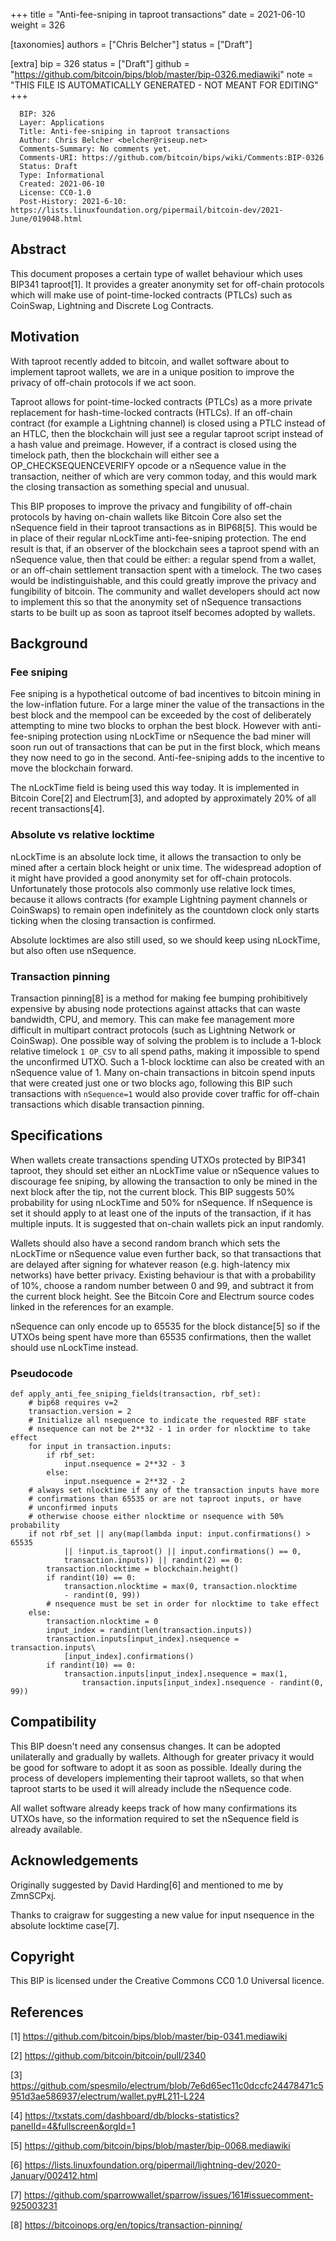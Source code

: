 
+++
title = "Anti-fee-sniping in taproot transactions"
date = 2021-06-10
weight = 326

[taxonomies]
authors = ["Chris Belcher"]
status = ["Draft"]

[extra]
bip = 326
status = ["Draft"]
github = "https://github.com/bitcoin/bips/blob/master/bip-0326.mediawiki"
note = "THIS FILE IS AUTOMATICALLY GENERATED - NOT MEANT FOR EDITING"
+++

```
  BIP: 326
  Layer: Applications
  Title: Anti-fee-sniping in taproot transactions
  Author: Chris Belcher <belcher@riseup.net>
  Comments-Summary: No comments yet.
  Comments-URI: https://github.com/bitcoin/bips/wiki/Comments:BIP-0326
  Status: Draft
  Type: Informational
  Created: 2021-06-10
  License: CC0-1.0
  Post-History: 2021-6-10: https://lists.linuxfoundation.org/pipermail/bitcoin-dev/2021-June/019048.html
```


<h2> Abstract </h2>


This document proposes a certain type of wallet behaviour which uses BIP341 taproot[1]. It provides a greater anonymity set for off-chain protocols which will make use of point-time-locked contracts (PTLCs) such as CoinSwap, Lightning and Discrete Log Contracts.

<h2> Motivation </h2>


With taproot recently added to bitcoin, and wallet software about to implement taproot wallets, we are in a unique position to improve the privacy of off-chain protocols if we act soon.

Taproot allows for point-time-locked contracts (PTLCs) as a more private replacement for hash-time-locked contracts (HTLCs). If an off-chain contract (for example a Lightning channel) is closed using a PTLC instead of an HTLC, then the blockchain will just see a regular taproot script instead of a hash value and preimage. However, if a contract is closed using the timelock path, then the blockchain will either see a OP_CHECKSEQUENCEVERIFY opcode or a nSequence value in the transaction, neither of which are very common today, and this would mark the closing transaction as something special and unusual.

This BIP proposes to improve the privacy and fungibility of off-chain protocols by having on-chain wallets like Bitcoin Core also set the nSequence field in their taproot transactions as in BIP68[5]. This would be in place of their regular nLockTime anti-fee-sniping protection. The end result is that, if an observer of the blockchain sees a taproot spend with an nSequence value, then that could be either: a regular spend from a wallet, or an off-chain settlement transaction spent with a timelock. The two cases would be indistinguishable, and this could greatly improve the privacy and fungibility of bitcoin. The community and wallet developers should act now to implement this so that the anonymity set of nSequence transactions starts to be built up as soon as taproot itself becomes adopted by wallets.

<h2> Background </h2>


<h3> Fee sniping </h3>


Fee sniping is a hypothetical outcome of bad incentives to bitcoin mining in the low-inflation future. For a large miner the value of the transactions in the best block and the mempool can be exceeded by the cost of deliberately attempting to mine two blocks to orphan the best block. However with anti-fee-sniping protection using nLockTime or nSequence the bad miner will soon run out of transactions that can be put in the first block, which means they now need to go in the second. Anti-fee-sniping adds to the incentive to move the blockchain forward.

The nLockTime field is being used this way today. It is implemented in Bitcoin Core[2] and Electrum[3], and adopted by approximately 20% of all recent transactions[4].

<h3> Absolute vs relative locktime </h3>


nLockTime is an absolute lock time, it allows the transaction to only be mined after a certain block height or unix time. The widespread adoption of it might have provided a good anonymity set for off-chain protocols. Unfortunately those protocols also commonly use relative lock times, because it allows contracts (for example Lightning payment channels or CoinSwaps) to remain open indefinitely as the countdown clock only starts ticking when the closing transaction is confirmed.

Absolute locktimes are also still used, so we should keep using nLockTime, but also often use nSequence.

<h3> Transaction pinning </h3>


Transaction pinning[8] is a method for making fee bumping prohibitively expensive by abusing node protections against attacks that can waste bandwidth, CPU, and memory. This can make fee management more difficult in multipart contract protocols (such as Lightning Network or CoinSwap). One possible way of solving the problem is to include a 1-block relative timelock `1 OP_CSV` to all spend paths, making it impossible to spend the unconfirmed UTXO. Such a 1-block locktime can also be created with an nSequence value of 1. Many on-chain transactions in bitcoin spend inputs that were created just one or two blocks ago, following this BIP such transactions with `nSequence=1` would also provide cover traffic for off-chain transactions which disable transaction pinning.

<h2> Specifications </h2>


When wallets create transactions spending UTXOs protected by BIP341 taproot, they should set either an nLockTime value or nSequence values to discourage fee sniping, by allowing the transaction to only be mined in the next block after the tip, not the current block. This BIP suggests 50% probability for using nLockTime and 50% for nSequence. If nSequence is set it should apply to at least one of the inputs of the transaction, if it has multiple inputs. It is suggested that on-chain wallets pick an input randomly.

Wallets should also have a second random branch which sets the nLockTime or nSequence value even further back, so that transactions that are delayed after signing for whatever reason (e.g. high-latency mix networks) have better privacy. Existing behaviour is that with a probability of 10%, choose a random number between 0 and 99, and subtract it from the current block height. See the Bitcoin Core and Electrum source codes linked in the references for an example.

nSequence can only encode up to 65535 for the block distance[5] so if the UTXOs being spent have more than 65535 confirmations, then the wallet should use nLockTime instead.

<h3> Pseudocode </h3>


```
def apply_anti_fee_sniping_fields(transaction, rbf_set):
    # bip68 requires v=2
    transaction.version = 2
    # Initialize all nsequence to indicate the requested RBF state
    # nsequence can not be 2**32 - 1 in order for nlocktime to take effect
    for input in transaction.inputs:
        if rbf_set:
            input.nsequence = 2**32 - 3
        else:
            input.nsequence = 2**32 - 2
    # always set nlocktime if any of the transaction inputs have more
    # confirmations than 65535 or are not taproot inputs, or have
    # unconfirmed inputs
    # otherwise choose either nlocktime or nsequence with 50% probability
    if not rbf_set || any(map(lambda input: input.confirmations() > 65535
            || !input.is_taproot() || input.confirmations() == 0,
            transaction.inputs)) || randint(2) == 0:
        transaction.nlocktime = blockchain.height()
        if randint(10) == 0:
            transaction.nlocktime = max(0, transaction.nlocktime
            - randint(0, 99))
        # nsequence must be set in order for nlocktime to take effect
    else:
        transaction.nlocktime = 0
        input_index = randint(len(transaction.inputs))
        transaction.inputs[input_index].nsequence = transaction.inputs\
            [input_index].confirmations()
        if randint(10) == 0:
            transaction.inputs[input_index].nsequence = max(1,
                transaction.inputs[input_index].nsequence - randint(0, 99))
```

<h2> Compatibility </h2>


This BIP doesn't need any consensus changes. It can be adopted unilaterally and gradually by wallets. Although for greater privacy it would be good for software to adopt it as soon as possible. Ideally during the process of developers implementing their taproot wallets, so that when taproot starts to be used it will already include the nSequence code.

All wallet software already keeps track of how many confirmations its UTXOs have, so the information required to set the nSequence field is already available.

<h2> Acknowledgements </h2>


Originally suggested by David Harding[6] and mentioned to me by ZmnSCPxj.

Thanks to craigraw for suggesting a new value for input nsequence in the absolute locktime case[7].

<h2> Copyright </h2>


This BIP is licensed under the Creative Commons CC0 1.0 Universal licence.

<h2> References </h2>


[1] https://github.com/bitcoin/bips/blob/master/bip-0341.mediawiki

[2] https://github.com/bitcoin/bitcoin/pull/2340

[3]
https://github.com/spesmilo/electrum/blob/7e6d65ec11c0dccfc24478471c5951d3ae586937/electrum/wallet.py#L211-L224

[4]
https://txstats.com/dashboard/db/blocks-statistics?panelId=4&fullscreen&orgId=1

[5] https://github.com/bitcoin/bips/blob/master/bip-0068.mediawiki

[6]
https://lists.linuxfoundation.org/pipermail/lightning-dev/2020-January/002412.html

[7] https://github.com/sparrowwallet/sparrow/issues/161#issuecomment-925003231

[8] https://bitcoinops.org/en/topics/transaction-pinning/
